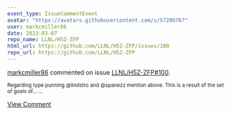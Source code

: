 ```yaml
---
event_type: IssueCommentEvent
avatar: "https://avatars.githubusercontent.com/u/5720676?"
user: markcmiller86
date: 2023-03-07
repo_name: LLNL/H5Z-ZFP
html_url: https://github.com/LLNL/H5Z-ZFP/issues/100
repo_url: https://github.com/LLNL/H5Z-ZFP
---
```


<a href='https://github.com/markcmiller86' target='_blank'>markcmiller86</a> commented on issue <a href='https://github.com/LLNL/H5Z-ZFP/issues/100' target='_blank'>LLNL/H5Z-ZFP#100</a>.

<small>Regarding type punning @lindstro and @spanezz mention above. This is a result of the set of goals of......</small>

<a href='https://github.com/LLNL/H5Z-ZFP/issues/100' target='_blank'>View Comment</a>